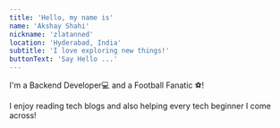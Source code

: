 ```yaml
---
title: 'Hello, my name is'
name: 'Akshay Shahi'
nickname: 'zlatanned'
location: 'Hyderabad, India'
subtitle: 'I love exploring new things!'
buttonText: 'Say Hello ...'
---
```


I'm a Backend Developer💻 and a Football Fanatic ⚽️!

I enjoy reading tech blogs and also helping every tech beginner I come across!
